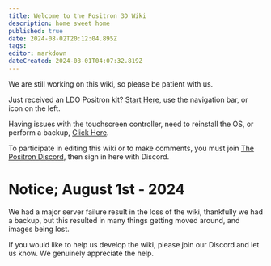 ```yaml
---
title: Welcome to the Positron 3D Wiki
description: home sweet home
published: true
date: 2024-08-02T20:12:04.895Z
tags: 
editor: markdown
dateCreated: 2024-08-01T04:07:32.819Z
---
```


We are still working on this wiki, so please be patient with us.

Just received an LDO Positron kit? [Start Here](/Printers/Positron/Assembly/00Directory), use the navigation bar, or icon on the left.

Having issues with the touchscreen controller, need to reinstall the OS, or perform a backup, [Click Here](/Printers/Positron/Software/PiImaging).

To participate in editing this wiki or to make comments, you must join [The Positron Discord](https://discord.gg/2VMRfBKbVh), then sign in here with Discord.

# Notice; August 1st - 2024

We had a major server failure result in the loss of the wiki, thankfully we had a backup, but this resulted in many things getting moved around, and images being lost.

If you would like to help us develop the wiki, please join our Discord and let us know. We genuinely appreciate the help.